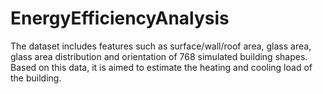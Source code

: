 # EnergyEfficiencyAnalysis
The dataset includes features such as surface/wall/roof area, glass area, glass area distribution and orientation of 768 simulated building shapes. Based on this data, it is aimed to estimate the heating and cooling load of the building.
